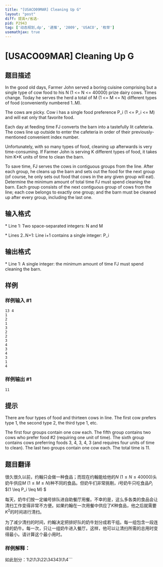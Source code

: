 ```yaml
---
title: "[USACO09MAR] Cleaning Up G"
layout: "post"
diff: 提高+/省选-
pid: P2943
tag: ['动态规划,dp', '递推', '2009', 'USACO', '枚举']
usemathjax: true
---
```


# [USACO09MAR] Cleaning Up G
## 题目描述

In the good old days, Farmer John served a boring cuisine comprising but a single type of cow food to his N (1 <= N <= 40000) prize dairy cows. Times change. Today he serves the herd a total of M (1 <= M <= N) different types of food (conveniently numbered 1..M).

The cows are picky. Cow i has a single food preference P\_i (1 <= P\_i <= M) and will eat only that favorite food.

Each day at feeding time FJ converts the barn into a tastefully lit cafeteria. The cows line up outside to enter the cafeteria in order of their previously-mentioned convenient index number.

Unfortunately, with so many types of food, cleaning up afterwards is very time-consuming. If Farmer John is serving K different types of food, it takes him K\*K units of time to clean the barn.

To save time, FJ serves the cows in contiguous groups from the line. After each group, he cleans up the barn and sets out the food for the next group (of course, he only sets out food that cows in the any given group will eat). Determine the minimum amount of total time FJ must spend cleaning the barn. Each group consists of the next contiguous group of cows from the line; each cow belongs to exactly one group; and the barn must be cleaned up after every group, including the last one.


## 输入格式

\* Line 1: Two space-separated integers: N and M

\* Lines 2..N+1: Line i+1 contains a single integer: P\_i

## 输出格式

\* Line 1: A single integer: the minimum amount of time FJ must spend cleaning the  barn.

## 样例

### 样例输入 #1
```
13 4 
1 
2 
1 
3 
2 
2 
3 
4 
3 
4 
3 
1 
4 

```
### 样例输出 #1
```
11 

```
## 提示

There are four types of food and thirteen cows in line. The first cow prefers type 1, the second type 2, the third type 1, etc.


The first four groups contain one cow each. The fifth group contains two cows who prefer food #2 (requiring one unit of time). The sixth group contains cows preferring foods 3, 4, 3, 4, 3 (and requires four units of time to clean). The last two groups contain one cow each. The total time is 11.

## 题目翻译

很久很久以前，约翰只会做一种食品；而现在约翰能给他的$N$ $(1 \leq N \leq 40000)$头奶牛供应$M$ $(1 \leq M \leq N)$种不同的食品。但奶牛们非常挑剔，$i$号奶牛只吃食品$P_i$ $(1 \leq P_i \leq M) $

每天，奶牛们按一定编号排队进自助餐厅用餐。不幸的是，这么多各类的食品会让清扫工作变得非常不方便。如果约翰在一次用餐中供应了$K$种食品，他之后就需要$K^2$的时间进行清扫。

为了减少清扫的时间，约翰决定把排好队的奶牛划分成若干组。每一组包含一段连续的奶牛。每一次，只让一组奶牛进入餐厅。这样，他可以让清扫所需的总用时变得最小。请计算这个最小用时。

### 样例解释：

如此划分：1\2\1\3\22\34343\1\4```
